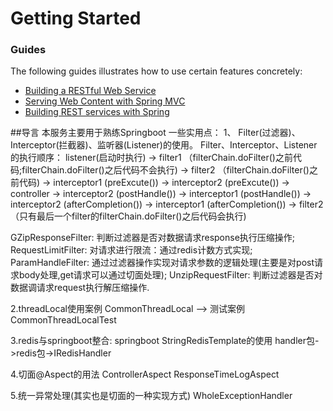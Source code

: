 # Getting Started

### Guides
The following guides illustrates how to use certain features concretely:

* [Building a RESTful Web Service](https://spring.io/guides/gs/rest-service/)
* [Serving Web Content with Spring MVC](https://spring.io/guides/gs/serving-web-content/)
* [Building REST services with Spring](https://spring.io/guides/tutorials/bookmarks/)

##导言
本服务主要用于熟练Springboot 一些实用点：
 1、 Filter(过滤器)、Interceptor(拦截器)、监听器(Listener)的使用。
   Filter、Interceptor、Listener的执行顺序：
    listener(启动时执行) -> filter1 （filterChain.doFilter()之前代码;filterChain.doFilter()之后代码不会执行)
    -> filter2 （filterChain.doFilter()之前代码)
    -> interceptor1 (preExcute()) 
    -> interceptor2 (preExcute())
    -> controller
    -> interceptor2 (postHandle())
    -> interceptor1 (postHandle()) 
    -> interceptor2 (afterCompletion())
    -> interceptor1 (afterCompletion()) 
    -> filter2 （只有最后一个filter的filterChain.doFilter()之后代码会执行)
 
   GZipResponseFilter: 判断过滤器是否对数据请求response执行压缩操作;
   RequestLimitFilter: 对请求进行限流：通过redis计数方式实现;
   ParamHandleFilter:  通过过滤器操作实现对请求参数的逻辑处理(主要是对post请求body处理,get请求可以通过切面处理);
   UnzipRequestFilter: 判断过滤器是否对数据调请求request执行解压缩操作.
   
 2.threadLocal使用案例
   CommonThreadLocal ——> 测试案例CommonThreadLocalTest
  
 3.redis与springboot整合:  springboot StringRedisTemplate的使用 
   handler包->redis包->IRedisHandler
   
 4.切面@Aspect的用法
   ControllerAspect
   ResponseTimeLogAspect

 5.统一异常处理(其实也是切面的一种实现方式)
   WholeExceptionHandler
